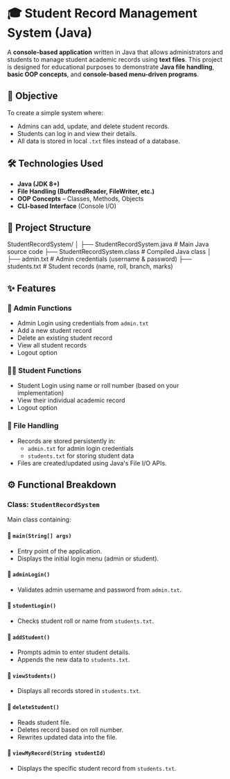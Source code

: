 # 🎓 Student Record Management System (Java)
A **console-based application** written in Java that allows administrators and students to manage student academic records using **text files**. This project is designed for educational purposes to demonstrate **Java file handling**, **basic OOP concepts**, and **console-based menu-driven programs**.
## 🧠 Objective
To create a simple system where:
- Admins can add, update, and delete student records.
- Students can log in and view their details.
- All data is stored in local `.txt` files instead of a database.
## 🛠️ Technologies Used
- **Java (JDK 8+)**
- **File Handling (BufferedReader, FileWriter, etc.)**
- **OOP Concepts** – Classes, Methods, Objects
- **CLI-based Interface** (Console I/O)
## 📂 Project Structure
StudentRecordSystem/
│
├── StudentRecordSystem.java # Main Java source code
├── StudentRecordSystem.class # Compiled Java class
│
├── admin.txt # Admin credentials (username & password)
├── students.txt # Student records (name, roll, branch, marks)

## ✨ Features

### 🔐 Admin Functions
- Admin Login using credentials from `admin.txt`
- Add a new student record
- Delete an existing student record
- View all student records
- Logout option

### 👨‍🎓 Student Functions
- Student Login using name or roll number (based on your implementation)
- View their individual academic record
- Logout option

### 🧾 File Handling
- Records are stored persistently in:
  - `admin.txt` for admin login credentials
  - `students.txt` for storing student data
- Files are created/updated using Java's File I/O APIs.

## ⚙️ Functional Breakdown

### Class: `StudentRecordSystem`
Main class containing:

#### 🔸 `main(String[] args)`
- Entry point of the application.
- Displays the initial login menu (admin or student).

#### 🔸 `adminLogin()`
- Validates admin username and password from `admin.txt`.

#### 🔸 `studentLogin()`
- Checks student roll or name from `students.txt`.

#### 🔸 `addStudent()`
- Prompts admin to enter student details.
- Appends the new data to `students.txt`.

#### 🔸 `viewStudents()`
- Displays all records stored in `students.txt`.

#### 🔸 `deleteStudent()`
- Reads student file.
- Deletes record based on roll number.
- Rewrites updated data into the file.

#### 🔸 `viewMyRecord(String studentId)`
- Displays the specific student record from `students.txt`.


